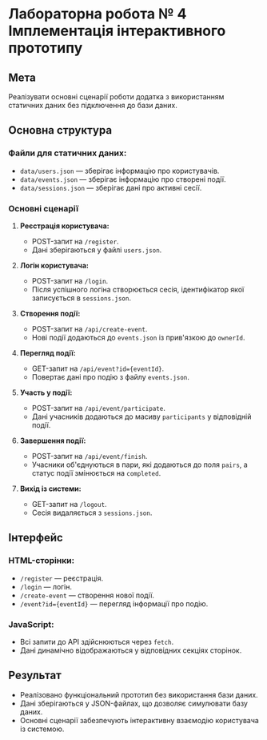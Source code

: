 # Лабораторна робота № 4 Імплементація інтерактивного прототипу

## Мета

Реалізувати основні сценарії роботи додатка з використанням статичних даних без підключення до бази даних.

## Основна структура

### Файли для статичних даних:

- `data/users.json` — зберігає інформацію про користувачів.
- `data/events.json` — зберігає інформацію про створені події.
- `data/sessions.json` — зберігає дані про активні сесії.

### Основні сценарії

1. **Реєстрація користувача:**

   - POST-запит на `/register`.
   - Дані зберігаються у файлі `users.json`.

2. **Логін користувача:**

   - POST-запит на `/login`.
   - Після успішного логіна створюється сесія, ідентифікатор якої записується в `sessions.json`.

3. **Створення події:**

   - POST-запит на `/api/create-event`.
   - Нові події додаються до `events.json` із прив'язкою до `ownerId`.

4. **Перегляд події:**

   - GET-запит на `/api/event?id={eventId}`.
   - Повертає дані про подію з файлу `events.json`.

5. **Участь у події:**

   - POST-запит на `/api/event/participate`.
   - Дані учасників додаються до масиву `participants` у відповідній події.

6. **Завершення події:**

   - POST-запит на `/api/event/finish`.
   - Учасники об'єднуються в пари, які додаються до поля `pairs`, а статус події змінюється на `completed`.

7. **Вихід із системи:**
   - GET-запит на `/logout`.
   - Сесія видаляється з `sessions.json`.

## Інтерфейс

### HTML-сторінки:

- `/register` — реєстрація.
- `/login` — логін.
- `/create-event` — створення нової події.
- `/event?id={eventId}` — перегляд інформації про подію.

### JavaScript:

- Всі запити до API здійснюються через `fetch`.
- Дані динамічно відображаються у відповідних секціях сторінок.

## Результат

- Реалізовано функціональний прототип без використання бази даних.
- Дані зберігаються у JSON-файлах, що дозволяє симулювати базу даних.
- Основні сценарії забезпечують інтерактивну взаємодію користувача із системою.
